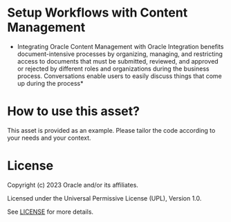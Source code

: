 # Setup Workflows with Content Management
 
* Integrating Oracle Content Management with Oracle Integration benefits document-intensive processes by organizing, managing, and restricting access to documents that must be submitted, reviewed, and approved or rejected by different roles and organizations during the business process. Conversations enable users to easily discuss things that come up during the process*
 
# How to use this asset?
 
This asset is provided as an example. Please tailor the code according to your needs and your context.
 
# License

Copyright (c) 2023 Oracle and/or its affiliates.

Licensed under the Universal Permissive License (UPL), Version 1.0.

See [LICENSE](https://github.com/oracle-devrel/technology-engineering/blob/main/LICENSE) for more details.
